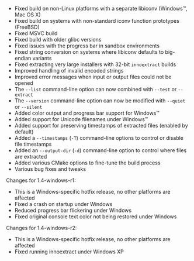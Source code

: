 * Fixed build on non-Linux platforms with a separate libiconv (Windows™, Mac OS X)
* Fixed build on systems with non-standard iconv function prototypes (FreeBSD)
* Fixed MSVC build
* Fixed build with older glibc versions
* Fixed issues with the progress bar in sandbox environments
* Fixed string conversion on systems where libiconv defaults to big-endian variants
* Fixed extracting very large installers with 32-bit `innoextract` builds
* Improved handling of invalid encoded strings
* Improved error messages when input or output files could not be opened
* The `--list` command-line option can now combined with `--test` or `--extract`
* The `--version` command-line option can now be modified with `--quiet` or `--silent`
* Added color output and progress bar support for Windows™
* Added support for Unicode filenames under Windows™
* Added support for preserving timestamps of extracted files (enabled by default)
* Added a `--timestamps` (`-T`) command-line options to control or disable file timestamps
* Added an `--output-dir` (`-d`) command-line option to control where files are extracted
* Added various CMake options to fine-tune the build process
* Various bug fixes and tweaks

Changes for 1.4-windows-r1:

* This is a Windows-specific hotfix release, no other platforms are affected
* Fixed a crash on startup under Windows
* Reduced progress bar flickering under Windows
* Fixed original console text color not being restored under Windows

Changes for 1.4-windows-r2:

* This is a Windows-specific hotfix release, no other platforms are affected
* Fixed running innoextract under Windows XP
